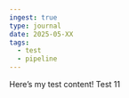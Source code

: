 ```yaml
---
ingest: true
type: journal
date: 2025-05-XX
tags:
  - test
  - pipeline
---
```

Here’s my test content! Test 11

